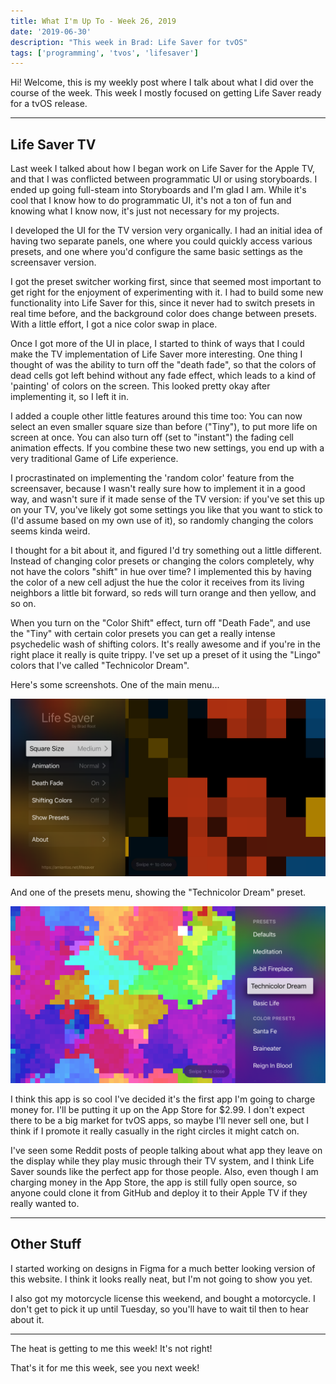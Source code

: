 ```yaml
---
title: What I'm Up To - Week 26, 2019
date: '2019-06-30'
description: "This week in Brad: Life Saver for tvOS"
tags: ['programming', 'tvos', 'lifesaver']
---
```


Hi! Welcome, this is my weekly post where I talk about what I did over the course of the week. This week I mostly focused on getting Life Saver ready for a tvOS release.

---

## Life Saver TV

Last week I talked about how I began work on Life Saver for the Apple TV, and that I was conflicted between programmatic UI or using storyboards. I ended up going full-steam into Storyboards and I'm glad I am. While it's cool that I know how to do programmatic UI, it's not a ton of fun and knowing what I know now, it's just not necessary for my projects.

I developed the UI for the TV version very organically. I had an initial idea of having two separate panels, one where you could quickly access various presets, and one where you'd configure the same basic settings as the screensaver version. 

I got the preset switcher working first, since that seemed most important to get right for the enjoyment of experimenting with it. I had to build some new functionality into Life Saver for this, since it never had to switch presets in real time before, and the background color does change between presets. With a little effort, I got a nice color swap in place.

Once I got more of the UI in place, I started to think of ways that I could make the TV implementation of Life Saver more interesting. One thing I thought of was the ability to turn off the "death fade", so that the colors of dead cells got left behind without any fade effect, which leads to a kind of 'painting' of colors on the screen. This looked pretty okay after implementing it, so I left it in.

I added a couple other little features around this time too: You can now select an even smaller square size than before ("Tiny"), to put more life on screen at once. You can also turn off (set to "instant") the fading cell animation effects. If you combine these two new settings, you end up with a very traditional Game of Life experience.

I procrastinated on implementing the 'random color' feature from the screensaver, because I wasn't really sure how to implement it in a good way, and wasn't sure if it made sense of the TV version: if you've set this up on your TV, you've likely got some settings you like that you want to stick to (I'd assume based on my own use of it), so randomly changing the colors seems kinda weird.

I thought for a bit about it, and figured I'd try something out a little different. Instead of changing color presets or changing the colors completely, why not have the colors "shift" in hue over time? I implemented this by having the color of a new cell adjust the hue the color it receives from its living neighbors a little bit forward, so reds will turn orange and then yellow, and so on.

When you turn on the "Color Shift" effect, turn off "Death Fade", and use the "Tiny" with certain color presets you can get a really intense psychedelic wash of shifting colors. It's really awesome and if you're in the right place it really is quite trippy. I've set up a preset of it using the "Lingo" colors that I've called "Technicolor Dream".

Here's some screenshots. One of the main menu...

![Life Saver TV Main Menu](lifesaver-tvos-menu.png "Life Saver TV Main Menu")

And one of the presets menu, showing the "Technicolor Dream" preset.

![Life Saver TV Presets Menu](lifesaver-tvos-presets-menu.png "Life Saver TV Presets Menu")

I think this app is so cool I've decided it's the first app I'm going to charge money for. I'll be putting it up on the App Store for $2.99. I don't expect there to be a big market for tvOS apps, so maybe I'll never sell one, but I think if I promote it really casually in the right circles it might catch on.

I've seen some Reddit posts of people talking about what app they leave on the display while they play music through their TV system, and I think Life Saver sounds like the perfect app for those people. Also, even though I am charging money in the App Store, the app is still fully open source, so anyone could clone it from GitHub and deploy it to their Apple TV if they really wanted to.

---

## Other Stuff

I started working on designs in Figma for a much better looking version of this website. I think it looks really neat, but I'm not going to show you yet.

I also got my motorcycle license this weekend, and bought a motorcycle. I don't get to pick it up until Tuesday, so you'll have to wait til then to hear about it.

---

The heat is getting to me this week! It's not right!

That's it for me this week, see you next week!
